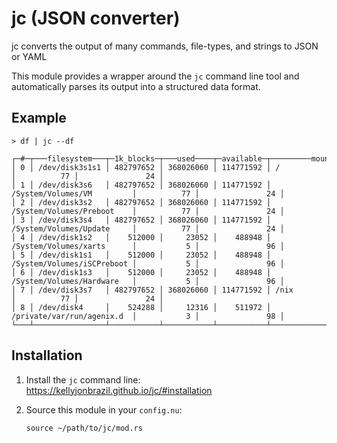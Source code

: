 # jc (JSON converter)

jc converts the output of many commands, file-types, and strings to JSON or YAML

This module provides a wrapper around the `jc` command line tool and
automatically parses its output into a structured data format.

## Example

```nu
> df | jc --df

┌─#─┬───filesystem───┬─1k_blocks─┬───used────┬─available─┬─────────mounted_on─────────┬─use_percent─┬─capacity_percent─┐
│ 0 │ /dev/disk3s1s1 │ 482797652 │ 368026060 │ 114771592 │ /                          │          77 │               24 │
│ 1 │ /dev/disk3s6   │ 482797652 │ 368026060 │ 114771592 │ /System/Volumes/VM         │          77 │               24 │
│ 2 │ /dev/disk3s2   │ 482797652 │ 368026060 │ 114771592 │ /System/Volumes/Preboot    │          77 │               24 │
│ 3 │ /dev/disk3s4   │ 482797652 │ 368026060 │ 114771592 │ /System/Volumes/Update     │          77 │               24 │
│ 4 │ /dev/disk1s2   │    512000 │     23052 │    488948 │ /System/Volumes/xarts      │           5 │               96 │
│ 5 │ /dev/disk1s1   │    512000 │     23052 │    488948 │ /System/Volumes/iSCPreboot │           5 │               96 │
│ 6 │ /dev/disk1s3   │    512000 │     23052 │    488948 │ /System/Volumes/Hardware   │           5 │               96 │
│ 7 │ /dev/disk3s7   │ 482797652 │ 368026060 │ 114771592 │ /nix                       │          77 │               24 │
│ 8 │ /dev/disk4     │    524288 │     12316 │    511972 │ /private/var/run/agenix.d  │           3 │               98 │
└───┴────────────────┴───────────┴───────────┴───────────┴────────────────────────────┴─────────────┴──────────────────┘
```

## Installation

1. Install the `jc` command line:
   <https://kellyjonbrazil.github.io/jc/#installation>

2. Source this module in your `config.nu`:
   ```nu
   source ~/path/to/jc/mod.rs
   ```
